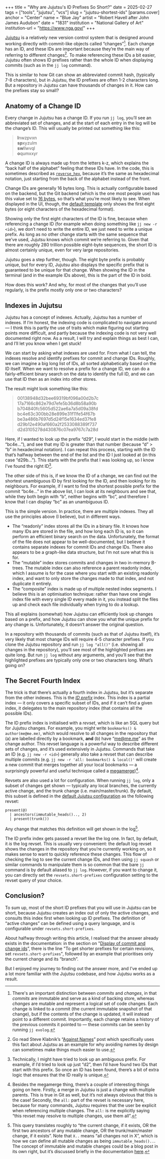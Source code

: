 +++
title = "Why are Jujutsu's ID Prefixes So Short?"
date = 2025-02-27
tags = ["tools", "jujutsu", "vcs"]
slug = "jujutsu-shortest-ids"
[params.cover]
anchor = "Center"
name = "Blue Jay"
artist = "Robert Havell after John James Audubon"
date = "1831"
institution = "National Gallery of Art"
institution-url = "https://www.nga.gov/"
+++

[Jujutsu](https://jj-vcs.github.io/jj/latest/) is a relatively new version control system that is designed around working directly with commit-like objects called “changes”[^commits-changes]. Each change has an ID, and these IDs are important because they’re the main way of referring to different changes[^against-names]. To make referencing these IDs a bit easier, Jujutsu often shows ID prefixes rather than the whole ID when displaying commits (such as in the `jj log` command).

[^commits-changes]: There's an important distinction between _commits_ and _changes_, in that _commits_ are immutable and serve as a kind of backing store, whereas _changes_ are mutable and represent a logical set of code changes. Each change is linked to a commit (the current immutable snapshot of that change), but if the contents of the change is updated, it will instead point to a different commit. Importantly, each change retains a history of the previous commits it pointed to — these commits can be seen by running `jj evolog`.
[^against-names]: Go read Steve Klabnik’s “[Against Names](https://steveklabnik.com/writing/against-names/)” post which specifically uses this fact about Jujutsu as an example for why avoiding names by design can sometimes make things much easier to use.

This is similar to how Git can show an abbreviated commit hash, (typically 7-8 characters), but in Jujutsu, the ID prefixes are often 1-2 characters long. But a repository in Jujutsu can have thousands of changes in it. How can the prefixes stay so small?

## Anatomy of a Change ID

Every change in Jujutsu has a change ID. If you run `jj log`, you’ll see an abbreviated set of changes, and at the start of each entry in the log will be the change’s ID. This will usually be printed out something like this:

> **l**nwzpvxn  
> **sp**xyzulm  
> **sw**llwvql  
> **o**qumxxyr

A change ID is always made up from the letters k-z, which explains the “back half of the alphabet” feeling that these IDs have. In the code, this is sometimes described as [`reverse_hex`](https://github.com/jj-vcs/jj/blob/5b5a9e71c38d9e037c2d18f9a950552a553b7d7d/lib/src/backend.rs#L57), because it’s the same as hexadecimal notation, just starting from the back of the alphabet instead of the front.

Change IDs are generally 16 bytes long. This is actually configurable based on the backend, but the Git backend (which is the one most people use) has this value set to [16 bytes](https://github.com/jj-vcs/jj/blob/5b5a9e71c38d9e037c2d18f9a950552a553b7d7d/lib/src/git_backend.rs#L90), so that’s what you’re most likely to see. When displayed in the UI, though, the [default template](https://github.com/jj-vcs/jj/blob/5b5a9e71c38d9e037c2d18f9a950552a553b7d7d/cli/src/config/templates.toml#L175) only shows the first eight bytes (or eight characters of the hexadecimal format).

Showing only the first eight characters of the ID is fine, because when referencing a change ID (for example when doing something like `jj new -r <id>`), we don’t need to write the entire ID, we just need to write a unique prefix. As long as no other change starts with the same sequence that we’ve used, Jujutsu knows which commit we’re referring to. Given that there are roughly 280 trillion possible eight-byte sequences, the short ID is almost certainly unique, even for very large repositories.

Jujutsu goes a step further, though. The eight byte prefix is probably unique, but for every ID, Jujutsu also displays the specific prefix that is guaranteed to be unique for that change. When showing the ID in the terminal (and in the example IDs above), this is the part of the ID in bold.

How does this work? And why, for most of the changes that you’ll use regularly, is the prefix mostly only one or two characters?

## Indexes in Jujutsu

Jujutsu has a concept of indexes. Actually, Jujutsu has a number of indexes. If I’m honest, the indexing code is complicated to navigate around — I think this is partly the use of traits which make figuring out starting points more difficult, and partly because the indexing code is not very well documented right now. As a result, I will try and explain things as best I can, and I’ll let you know when I get stuck!

We can start by asking what indexes are used for. From what I can tell, the indexes resolve and identify prefixes for commit and change IDs. Roughly, we can imagine a big long list of IDs, all sorted alphabetically based on the ID itself. When we want to resolve a prefix for a change ID, we can do a fairly-efficient binary search on the data to identify the full ID, and we can use that ID then as an index into other stores.

The result might look something like this:

> 00138948d32bee69319bf096a00d2b7c  
> 17a7166c862e79d7efe5b36d8b58a90b  
> b704840fc5605d522ae6a7a5d09a38fd  
> bc4e63c300bb28e899e31f11fe54f67b  
> be3a486b7697d5d24f15e1634ed37fe8  
> d29b12e490af660a2f2533088389f737  
> d2d3105278d430876c07ea9767c7a28d

Here, if I wanted to look up the prefix “d29”, I would start in the middle (with “bc4e…”), and see that my ID is greater than that number (because “d” > “b” in hexadecimal notation). I can repeat this process, starting with the ID that’s halfway between the end of the list and the ID I just looked at (in this case “d29b…”). This starts with the prefix that I was looking up, so I know I’ve found the right ID[^ambiguous-prefixes].

[^ambiguous-prefixes]: Technically, I might have tried to look up an ambiguous prefix. For example, if I’d tried to look up just “d2”, then I’d have found two IDs that start with this prefix. So once an ID has been found, there’s a bit of extra logic that ensures that the ID really is unique.

The other side of this is, if we know the ID of a change, we can find out the shortest unambiguous ID by first looking for the ID, and then looking for its neighbours. For example, if I want to find the shortest possible prefix for the commit “bc4e…” in the above list, I can look at its neighbours and see that, while they both begin with “b”, neither begins with “bc”, and therefore I know that I can display “bc” as an unambiguous ID.

This is the simple version. In practice, there are multiple indexes. They all use the principles above (I believe), but in different ways.

- The “readonly” index stores all the IDs in a binary file. It knows how many IDs are stored in the file, and how long each ID is, so it can perform an efficient binary search on the data. Unfortunately, the format of the file does not appear to be well-documented, but I believe it contains separate indexes for commit IDs and change IDs. There also appears to be a graph-like data structure, but I’m not sure what this is for.
- The “mutable” index stores commits and changes in two in-memory B-trees. The mutable index can also reference a parent readonly index, which I assume is for the case where you start with an existing readonly index, and want to only store the changes made to that index, and not duplicate it entirely.
- The “composite” index is made up of multiple nested index segments. I believe this is an optimisation technique: rather than have one single index file with every single ID every made in it, you instead split the files up and check each file individually when trying to do a lookup.

This all explains (somewhat) how Jujutsu can efficiently look up changes based on a prefix, and how Jujutsu can show you what the unique prefix for any change is. Unfortunately, it doesn’t answer the original question.

In a repository with thousands of commits (such as that of Jujutsu itself), it’s very likely that most change IDs will require 4-5 character prefixes. If you clone the Jujutsu repository and run `jj log "all()"` (i.e. showing all changes in the repository), you’ll see most of the highlighted prefixes are quite long. But run `jj log` without any arguments, and you’ll see that the highlighted prefixes are typically only one or two characters long. What’s going on?

## The Secret Fourth Index

The trick is that there’s actually a fourth index in Jujutsu, but it’s separate from the other indexes. This is the [_ID prefix_](https://github.com/jj-vcs/jj/blob/6f1d15bd1a85aed635a64bd85c1a87467ef5132d/lib/src/id_prefix.rs#L147C1-L149C2) index. This index is a partial index — it only covers a specific subset of IDs, and if it can’t find a given index, it delegates to the main repository index (that contains all the possible IDs).

The ID prefix index is initialised with a _revset_, which is like an SQL query but for Jujutsu changes. For example, you might write `bookmarks() & author(me@me.me)`, which would resolve to all changes in the repository that (a) are labelled directly by a bookmark, **and** (b) have “me@me.me” as the change author. This revset language is a powerful way to describe different sets of changes, and it’s used extensively in Jujutsu. Commands that take an ID (e.g. `jj new -r <id>`) generally also take a revset that can describe multiple commits (e.g. `jj new -r 'all: bookmarks() & local()'` will create a new commit that merges together all your local bookmarks — a surprisingly powerful and useful technique called a [megamerge](https://v5.chriskrycho.com/journal/jujutsu-megamerges-and-jj-absorb/))[^megamerge].

[^megamerge]: Besides the megamerge thing, there’s a couple of interesting things going on here. Firstly, a merge in Jujutsu is just a change with multiple parents. This is true in Git as well, but it’s not always obvious that this is the case! Secondly, the `all:` part of the revset is necessary here, because for many commands, Jujutsu requires that the user be explicit when referencing multiple changes. The `all:` is me explicitly saying “this revset may resolve to multiple changes, use them all”.

Revsets are also used a lot for configuration. When running `jj log`, only a subset of changes get shown — typically any local branches, the currently active change, and the trunk change (i.e. main/master/trunk). By default, this subset is defined in the [default Jujutsu configuration](https://github.com/jj-vcs/jj/blob/539cd75f902234d46327495f5da33e41b896470d/cli/src/config/revsets.toml#L10C1-L10C74) as the following revset:

```
present(@)
  | ancestors(immutable_heads().., 2)
  | present(trunk())
```

Any change that matches this definition will get shown in the log[^definition].

[^definition]: This query translates roughly to “the current change, if it exists, OR the first two ancestors of any mutable change, OR the trunk/main/master change, if it exists”. Note that `X..` means “all changes not in X”, which is how we can define all mutable changes as being `immutable_heads()..`. The concept of immutable and mutable changes could be a blog post in its own right, but it’s discussed briefly in the documentation [here](https://jj-vcs.github.io/jj/latest/config/#set-of-immutable-commits).

The ID prefix index gets passed a revset like the log one. In fact, by default, it _is_ the log revset. This is usually very convenient: the default log revset shows the changes in the repository that you’re currently working on, so it makes sense to want to quickly reference these changes. This flow of checking the log to see the current change IDs, and then using `jj squash` or similar commands to manipulate them is so common that the bare `jj` command is by default aliased to `jj log`. However, if you want to change it, you can directly set the `revsets.short-prefixes` configuration setting to the revset query of your choice.

## Conclusion?

To sum up, most of the short ID prefixes that you will use in Jujutsu can be short, because Jujutsu creates an index out of only the active changes, and consults this index first when looking up ID prefixes. The definition of “active changes” can be defined using a query language, and is configurable under `revsets.short-prefixes`.

About halfway through writing this article, I realised that the answer already exists in the documentation: in the section on "[Display of commit and change ids](https://jj-vcs.github.io/jj/latest/config/#display-of-commit-and-change-ids)”, there is the line "To get shorter prefixes for certain revisions, set `revsets.short-prefixes`", followed by an example that prioritises only the current change and its “branch”.

But I enjoyed my journey to finding out the answer more, and I’ve ended up a lot more familiar with the Jujutsu codebase, and how Jujutsu works as a result.
